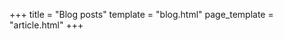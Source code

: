 +++
title = "Blog posts"
template = "blog.html"
page_template = "article.html"
+++

<!-- Template for articles -->
<!-- +++
title = ""
date = ""
[taxonomies]
categories = [""]
+++ -->